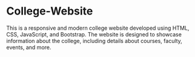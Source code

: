 # College-Website
This is a responsive and modern college website developed using HTML, CSS, JavaScript, and Bootstrap. The website is designed to showcase information about the college, including details about courses, faculty, events, and more.
